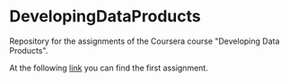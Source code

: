 # DevelopingDataProducts
Repository for the assignments of the Coursera course "Developing Data Products".

At the following [link](https://matteo-tommasini.github.io/DevelopingDataProducts/index.html) you can find the first assignment.
